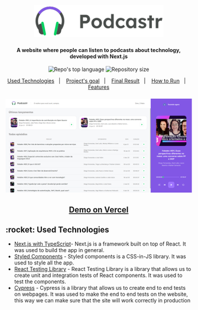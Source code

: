 <h1 align="center">
  <img alt="Podcastr" src="/public/images/logo.svg" width="350" >
</h1>

<h4 align="center">
  A website where people can listen to podcasts about technology, developed with Next.js
</h4>

<p align="center">
  <img alt="Repo's top language" src="https://img.shields.io/static/v1?label=Main%20technology&message=React%2FNext.js%2FTypeScript&style=for-the-badge&color=2b7489&labelColor=000000">
  <img alt="Repository size" src="https://img.shields.io/static/v1?label=Repo%20size&message=1.8%20MB&style=for-the-badge&color=2b7489&labelColor=000000">
</p>

<p align="center">
  <a href="#technologies">Used Technologies</a>&nbsp;&nbsp;&nbsp;|&nbsp;&nbsp;&nbsp;
  <a href="#objective">Project's goal</a>&nbsp;&nbsp;&nbsp;|&nbsp;&nbsp;&nbsp;
  <a href="#final-result">Final Result</a>&nbsp;&nbsp;&nbsp;|&nbsp;&nbsp;&nbsp;
  <a href="#how-to-use">How to Run</a>&nbsp;&nbsp;&nbsp;|&nbsp;&nbsp;&nbsp;
  <a href="#features">Features</a>
</p>

<h3 align="center">
  <img src="screenshots/home_page.png" width="850">
</h3>

<h2 align="center">
  <a href="https://podcastr-tiago.vercel.app/" target="_blank">
    Demo on Vercel
  </a>
</h2>

<h2 id="techonologies" name="technologies">
  :rocket: Used Technologies
</h2>

- [Next.js with TypeScript](https://nextjs.org/)- Next.js is a framework built on top of React. It was used to build the app in general. 
- [Styled Components](https://styled-components.com/) - Styled components is a CSS-in-JS library. It was used to style all the app.
- [React Testing Library](https://testing-library.com/) - React Testing Library is a library that allows us to create unit and integration tests of React components. It was used to test the components.
- [Cypress](https://www.cypress.io/) - Cypress is a library that allows us to create end to end tests on webpages. It was used to make the end to end tests on the website, this way we can make sure that the site will work correctly in production
